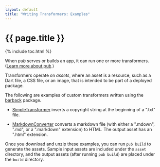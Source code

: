 ```yaml
---
layout: default
title: "Writing Transformers: Examples"
---
```


# {{ page.title }}

{% include toc.html %}

When _pub_ serves or builds an app, it can run one or more
transformers. ([Learn more about pub](/tools/pub/).)

Transformers operate on _assets_, where an asset is a resource,
such as a Dart file, a CSS file, or an image, that is intended to
be part of a deployed package.


The following are examples of custom transformers written using
the [barback](http://pub.dartlang.org/packages/barback) package.

* [SimpleTransformer](SimpleTransformer.zip)
  inserts a copyright string at the beginning of a ".txt" file.

* [MarkdownConverter](MarkdownConverter.zip)
  converts a markdown file (with either a ".mdown", ".md", or
  a ".markdown" extension) to HTML. The output asset has
  an ".html" extension.

Once you download and unzip these examples, you can run
`pub build` to generate the assets. Sample input assets are
included under the `asset` directory, and the output assets
(after running `pub build`) are placed under the `build`
directory.
